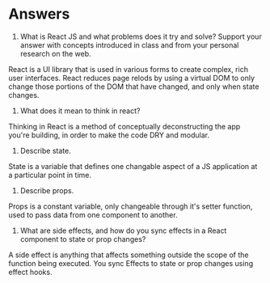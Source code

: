 # Answers

1. What is React JS and what problems does it try and solve? Support your answer with concepts introduced in class and from your personal research on the web.

React is a UI library that is used in various forms to create complex, rich user interfaces. React reduces page relods by using a virtual DOM to only change those portions of the DOM that have changed, and only when state changes.

1. What does it mean to think in react?

Thinking in React is a method of conceptually deconstructing the app you're building, in order to make the code DRY and modular.

1. Describe state.

State is a variable that defines one changable aspect of a JS application at a particular point in time.

1. Describe props.

Props is a constant variable, only changeable through it's setter function, used to pass data from one component to another.

1. What are side effects, and how do you sync effects in a React component to state or prop changes?

A side effect is anything that affects something outside the scope of the function being executed. You sync Effects to state or prop changes using effect hooks.